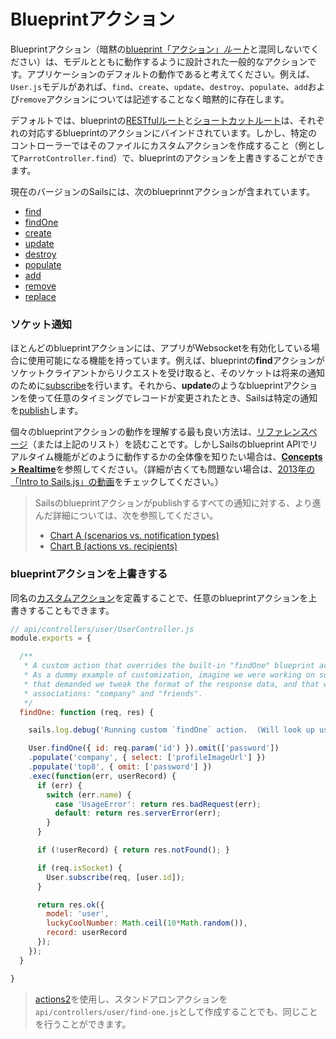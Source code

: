 # Blueprintアクション

Blueprintアクション（暗黙の[blueprint「アクション」_ルート_](https://sailsjs.com/documentation/concepts/blueprints/blueprint-routes#?action-routes)と混同しないでください）は、モデルとともに動作するように設計された一般的なアクションです。アプリケーションのデフォルトの動作であると考えてください。例えば、`User.js`モデルがあれば、`find`、`create`、`update`、`destroy`、`populate`、`add`および`remove`アクションについては記述することなく暗黙的に存在します。

デフォルトでは、blueprintの[RESTfulルート](https://sailsjs.com/documentation/concepts/blueprints/blueprint-routes#?restful-routes)と[ショートカットルート](https://sailsjs.com/documentation/concepts/blueprints/blueprint-routes#?shortcut-routes)は、それぞれの対応するblueprintのアクションにバインドされています。しかし、特定のコントローラーではそのファイルにカスタムアクションを作成すること（例として`ParrotController.find`）で、blueprintのアクションを上書きすることができます。


現在のバージョンのSailsには、次のblueprinntアクションが含まれています。

+ [find](https://sailsjs.com/documentation/reference/blueprint-api/find-where)
+ [findOne](https://sailsjs.com/documentation/reference/blueprint-api/find-one)
+ [create](https://sailsjs.com/documentation/reference/blueprint-api/create)
+ [update](https://sailsjs.com/documentation/reference/blueprint-api/update)
+ [destroy](https://sailsjs.com/documentation/reference/blueprint-api/destroy)
+ [populate](https://sailsjs.com/documentation/reference/blueprint-api/populate)
+ [add](https://sailsjs.com/documentation/reference/blueprint-api/add-to)
+ [remove](https://sailsjs.com/documentation/reference/blueprint-api/remove-from)
+ [replace](https://sailsjs.com/documentation/reference/blueprint-api/replace)

### ソケット通知

ほとんどのblueprintアクションには、アプリがWebsocketを有効化している場合に使用可能になる機能を持っています。例えば、blueprintの**find**アクションがソケットクライアントからリクエストを受け取ると、そのソケットは将来の通知のために[subscribe](https://sailsjs.com/documentation/reference/web-sockets/resourceful-pub-sub/subscribe)を行います。それから、**update**のようなblueprintアクションを使って任意のタイミングでレコードが変更されたとき、Sailsは特定の通知を[publish](https://sailsjs.com/documentation/reference/web-sockets/resourceful-pub-sub/publish)します。

個々のblueprintアクションの動作を理解する最も良い方法は、[リファレンスページ](https://sailsjs.com/documentation/reference/blueprint-api)（または上記のリスト）を読むことです。しかしSailsのblueprint APIでリアルタイム機能がどのように動作するかの全体像を知りたい場合は、[**Concepts > Realtime**](https://sailsjs.com/documentation/concepts/realtime)を参照してください。（詳細が古くても問題ない場合は、[2013年の「Intro to Sails.js」の動画](https://www.youtube.com/watch?v=GK-tFvpIR7c)をチェックしてください。）

> Sailsのblueprintアクションがpublishするすべての通知に対する、より進んだ詳細については、次を参照してください。
> + [Chart A (scenarios vs. notification types)](https://docs.google.com/spreadsheets/d/10FV9plyHR4gE9xIomIZlF-YS1S54oHEdvH8ZmTC1Fnc/edit#gid=0)
> + [Chart B (actions vs. recipients)](https://docs.google.com/spreadsheets/d/1B6i8aOoLNLtxJ4aeiA8GQ2lUQSvLOrP89RSLr7IAImw/edit#gid=0)

### blueprintアクションを上書きする

同名の[カスタムアクション](https://sailsjs.com/documentation/concepts/actions-and-controllers)を定義することで、任意のblueprintアクションを上書きすることもできます。

```javascript
// api/controllers/user/UserController.js
module.exports = {

  /**
   * A custom action that overrides the built-in "findOne" blueprint action.
   * As a dummy example of customization, imagine we were working on something in our app
   * that demanded we tweak the format of the response data, and that we only populate two
   * associations: "company" and "friends".
   */
  findOne: function (req, res) {

    sails.log.debug('Running custom `findOne` action.  (Will look up user #'+req.param(\'id\')...');

    User.findOne({ id: req.param('id') }).omit(['password'])
    .populate('company', { select: ['profileImageUrl'] })
    .populate('top8', { omit: ['password'] })
    .exec(function(err, userRecord) {
      if (err) {
        switch (err.name) {
          case 'UsageError': return res.badRequest(err);
          default: return res.serverError(err);
        }
      }

      if (!userRecord) { return res.notFound(); }

      if (req.isSocket) {
        User.subscribe(req, [user.id]);
      }

      return res.ok({
        model: 'user',
        luckyCoolNumber: Math.ceil(10*Math.random()),
        record: userRecord
      });
    });
  }

}
```

> [actions2](https://sailsjs.com/documentation/concepts/actions-and-controllers#?actions-2)を使用し、スタンドアロンアクションを`api/controllers/user/find-one.js`として作成することでも、同じことを行うことができます。

<docmeta name="displayName" value="Blueprintアクション">
